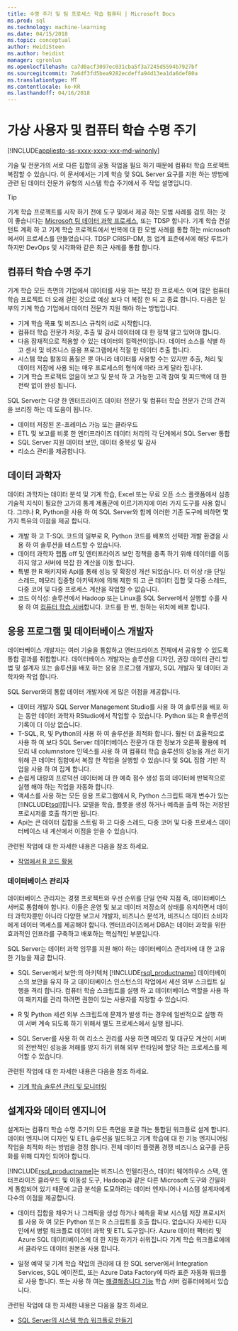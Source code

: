 ```yaml
---
title: 수명 주기 및 팀 프로세스 학습 컴퓨터 | Microsoft Docs
ms.prod: sql
ms.technology: machine-learning
ms.date: 04/15/2018
ms.topic: conceptual
author: HeidiSteen
ms.author: heidist
manager: cgronlun
ms.openlocfilehash: ca7d0acf3097ec031cba5f3a7245d5594b7927bf
ms.sourcegitcommit: 7a6df3fd5bea9282ecdeffa94d13ea1da6def80a
ms.translationtype: MT
ms.contentlocale: ko-KR
ms.lasthandoff: 04/16/2018
---
```

# <a name="machine-learning-lifecycle-and-personas"></a>가상 사용자 및 컴퓨터 학습 수명 주기
[!INCLUDE[appliesto-ss-xxxx-xxxx-xxx-md-winonly](../../includes/appliesto-ss-xxxx-xxxx-xxx-md-winonly.md)]

기술 및 전문가의 서로 다른 집합의 공동 작업을 필요 하기 때문에 컴퓨터 학습 프로젝트 복잡할 수 있습니다. 이 문서에서는 기계 학습 및 SQL Server 요구를 지원 하는 방법에 관련 된 데이터 전문가 유형의 시스템 학습 주기에서 주 작업 설명입니다.

> [!TIP]
> 
> 기계 학습 프로젝트를 시작 하기 전에 도구 및에서 제공 하는 모범 사례를 검토 하는 것이 좋습니다는 [Microsoft 팀 데이터 과학 프로세스](https://blogs.technet.microsoft.com/machinelearning/2017/10/09/the-microsoft-team-data-science-process-tdsp-recent-updates/), 또는 TDSP 합니다. 기계 학습 컨설턴트 계획 하 고 기계 학습 프로젝트에서 반복에 대 한 모범 사례를 통합 하는 microsoft에서이 프로세스를 만들었습니다. TDSP CRISP-DM, 등 업계 표준에서에 해당 루트가 하지만 DevOps 및 시각화와 같은 최근 사례를 통합 합니다.

## <a name="machine-learning-life-cycle"></a>컴퓨터 학습 수명 주기

기계 학습 모든 측면의 기업에서 데이터를 사용 하는 복잡 한 프로세스 이며 많은 컴퓨터 학습 프로젝트 더 오래 걸린 것으로 예상 보다 더 복잡 한 되 고 종료 합니다. 다음은 일부의 기계 학습 기업에서 데이터 전문가 지원 해야 하는 방법입니다.

+ 기계 학습 목표 및 비즈니스 규칙의 id로 시작합니다.
+ 컴퓨터 학습 전문가 저장, 추출 및 감사 데이터에 대 한 정책 알고 있어야 합니다.
+ 다음 잠재적으로 적용할 수 있는 데이터의 컬렉션이입니다.  데이터 소스를 식별 하 고 센서 및 비즈니스 응용 프로그램에서 적절 한 데이터 추출 합니다. 
+ 시스템 학습 활동의 품질은 뿐 아니라 데이터를 사용할 수는 있지만 추출, 처리 및 데이터 저장에 사용 되는 매우 프로세스의 형식에 따라 크게 달라 집니다. 
+ 기계 학습 프로젝트 없음이 보고 및 분석 하 고 가능한 고객 참여 및 피드백에 대 한 전략 없이 완성 됩니다.

SQL Server는 다양 한 엔터프라이즈 데이터 전문가 및 컴퓨터 학습 전문가 간의 간격을 브리징 하는 데 도움이 됩니다.

+ 데이터 저장된 온-프레미스 가능 또는 클라우드
+ ETL 및 보고를 비롯 한 엔터프라이즈 데이터 처리의 각 단계에서 SQL Server 통합
+ SQL Server 지원 데이터 보안, 데이터 중복성 및 감사
+ 리소스 관리를 제공합니다.

## <a name="data-scientists"></a>데이터 과학자

데이터 과학자는 데이터 분석 및 기계 학습, Excel 또는 무료 오픈 소스 플랫폼에서 심층 기술적 지식이 필요한 고가의 통계 제품군에 이르기까지에 여러 가지 도구를 사용 합니다. 그러나 R, Python을 사용 하 여 SQL Server와 함께 이러한 기존 도구에 비하면 몇 가지 특유의 이점을 제공 합니다.

+ 개발 하 고 T-SQL 코드의 일부로 R, Python 코드를 배포의 선택한 개발 환경을 사용 하 여 솔루션을 테스트할 수 있습니다.
+ 데이터 과학자 랩톱 off 및 엔터프라이즈 보안 정책을 충족 하기 위해 데이터를 이동 하지 않고 서버에 복잡 한 계산을 이동 합니다.
+ 특별 한 R 패키지와 Api를 통해 성능 및 확장성 개선 되었습니다. 더 이상 r을 단일 스레드, 메모리 집중형 아키텍처에 의해 제한 되 고 큰 데이터 집합 및 다중 스레드, 다중 코어 및 다중 프로세스 계산을 작업할 수 없습니다.
+ 코드 이식성: 솔루션에서 Hadoop 또는 Linux를 SQL Server에서 실행할 수를 사용 하 여 [컴퓨터 학습 서버](https://docs.microsoft.com/machine-learning-server/what-is-machine-learning-server)합니다. 코드를 한 번, 원하는 위치에 배포 합니다.

## <a name="application-and-database-developers"></a>응용 프로그램 및 데이터베이스 개발자

데이터베이스 개발자는 여러 기술을 통합하고 엔터프라이즈 전체에서 공유할 수 있도록 통합 결과를 취합합니다. 데이터베이스 개발자는 솔루션을 디자인, 권장 데이터 관리 방법 및 설계자 또는 솔루션을 배포 하는 응용 프로그램 개발자, SQL 개발자 및 데이터 과학자와 작업 합니다.

SQL Server와의 통합 데이터 개발자에 게 많은 이점을 제공합니다.

+ 데이터 개발자 SQL Server Management Studio를 사용 하 여 솔루션을 배포 하는 동안 데이터 과학자 RStudio에서 작업할 수 있습니다. Python 또는 R 솔루션의 기록이 더 이상 없습니다.
+ T-SQL, R, 및 Python의 사용 하 여 솔루션을 최적화 합니다. 훨씬 더 효율적으로 사용 하 여 보다 SQL Server 데이터베이스 전문가 대 한 정보가 오른쪽 활용에 메모리 내 columnstore 인덱스를 사용 하 여 컴퓨터 학습 솔루션의 성능을 개선 하기 위해 큰 데이터 집합에서 복잡 한 작업을 실행할 수 있습니다 및 SQL 집합 기반 작업을 사용 하 여 집계 합니다. 
+ 손쉽게 대량의 프로덕션 데이터에 대 한 예측 점수 생성 등의 데이터에 반복적으로 실행 해야 하는 작업을 자동화 합니다. 
+ 액세스를 사용 하는 모든 응용 프로그램에서 R, Python 스크립트 매개 변수가 있는 [!INCLUDE[tsql](../../includes/tsql-md.md)]합니다. 모델을 학습, 플롯을 생성 하거나 예측을 출력 하는 저장된 프로시저를 호출 하기만 됩니다.
+ Api는 큰 데이터 집합을 스트림 하 고 다중 스레드, 다중 코어 및 다중 프로세스 데이터베이스 내 계산에서 이점을 얻을 수 있습니다.

관련된 작업에 대 한 자세한 내용은 다음을 참조 하세요.
+ [작업에서 R 코드 활용](../../advanced-analytics/r/operationalizing-your-r-code.md)

### <a name="database-administrators"></a>데이터베이스 관리자

데이터베이스 관리자는 경쟁 프로젝트와 우선 순위를 단일 연락 지점 즉, 데이터베이스 서버로 통합해야 합니다. 이들은 운영 및 보고 데이터 저장소의 상태를 유지하면서 데이터 과학자뿐만 아니라 다양한 보고서 개발자, 비즈니스 분석가, 비즈니스 데이터 소비자에게 데이터 액세스를 제공해야 합니다. 엔터프라이즈에서 DBA는 데이터 과학을 위한 효과적인 인프라를 구축하고 배포하는 핵심적인 부분입니다. 

SQL Server는 데이터 과학 임무를 지원 해야 하는 데이터베이스 관리자에 대 한 고유한 기능을 제공 합니다.

+ SQL Server에서 보안:의 아키텍처 [!INCLUDE[rsql_productname](../../includes/rsql-productname-md.md)] 데이터베이스의 보안을 유지 하 고 데이터베이스 인스턴스의 작업에서 세션 외부 스크립트 실행을 격리 합니다. 컴퓨터 학습 스크립트를 실행 하 고 데이터베이스 역할을 사용 하 여 패키지를 관리 하려면 권한이 있는 사용자를 지정할 수 있습니다.

+ R 및 Python 세션 외부 스크립트에 문제가 발생 하는 경우에 일반적으로 실행 하 여 서버 계속 되도록 하기 위해서 별도 프로세스에서 실행 됩니다.

+ SQL Server를 사용 하 여 리소스 관리를 사용 하면 메모리 및 대규모 계산이 서버의 전반적인 성능을 저해를 방지 하기 위해 외부 런타임에 할당 하는 프로세스를 제어할 수 있습니다.

관련된 작업에 대 한 자세한 내용은 다음을 참조 하세요.
+ [기계 학습 솔루션 관리 및 모니터링](../../advanced-analytics/r/managing-and-monitoring-r-solutions.md)

## <a name="architects-and-data-engineers"></a>설계자와 데이터 엔지니어

설계자는 컴퓨터 학습 수명 주기의 모든 측면을 포괄 하는 통합된 워크플로 설계 합니다. 데이터 엔지니어 디자인 및 ETL 솔루션을 빌드하고 기계 학습에 대 한 기능 엔지니어링 작업을 최적화 하는 방법을 결정 합니다. 전체 데이터 플랫폼 경쟁 비즈니스 요구를 균등화를 위해 디자인 되어야 합니다.

[!INCLUDE[rsql_productname](../../includes/rsql-productname-md.md)]는 비즈니스 인텔리전스, 데이터 웨어하우스 스택, 엔터프라이즈 클라우드 및 이동성 도구, Hadoop과 같은 다른 Microsoft 도구와 긴밀하게 통합되어 있기 때문에 고급 분석을 도모하려는 데이터 엔지니어나 시스템 설계자에게 다수의 이점을 제공합니다.

+ 데이터 집합을 채우거 나 그래픽을 생성 하거나 예측을 확보 시스템 저장 프로시저를 사용 하 여 모든 Python 또는 R 스크립트를 호출 합니다. 없습니다 자세한 디자인에서 병렬 워크플로 데이터 과학 및 ETL 도구입니다. Azure 데이터 팩터리 및 Azure SQL 데이터베이스에 대 한 지원 하기가 쉬워집니다 기계 학습 워크플로에에서 클라우드 데이터 원본을 사용 합니다.

+ 일정 예약 및 기계 학습 작업의 관리에 대 한 SQL server에서 Integration Services, SQL 에이전트, 또는 Azure Data Factory에 따라 표준 자동화 워크플로 사용 합니다. 또는 사용 하 여는 [해결해줍니다 기능](https://docs.microsoft.com/machine-learning-server/operationalize/how-to-deploy-web-service-publish-manage-in-r) 학습 서버 컴퓨터에에서 있습니다.

관련된 작업에 대 한 자세한 내용은 다음을 참조 하세요.

+ [SQL Server의 시스템 학습 워크플로 만들기](../../advanced-analytics/r/creating-workflows-that-use-r-in-sql-server.md)

